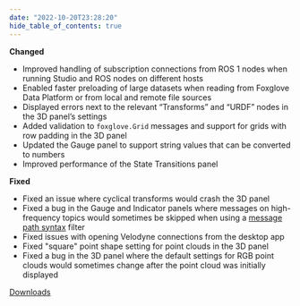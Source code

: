 ```yaml
---
date: "2022-10-20T23:28:20"
hide_table_of_contents: true
---
```

**Changed**
- Improved handling of subscription connections from ROS 1 nodes when running Studio and ROS nodes on different hosts 
- Enabled faster preloading of large datasets when reading from Foxglove Data Platform or from local and remote file sources 
- Displayed errors next to the relevant “Transforms” and “URDF” nodes in the 3D panel’s settings 
 - Added validation to `foxglove.Grid` messages and support for grids with row padding in the 3D panel 
- Updated the Gauge panel to support string values that can be converted to numbers 
- Improved performance of the State Transitions panel 

**Fixed**
- Fixed an issue where cyclical transforms would crash the 3D panel 
- Fixed a bug in the Gauge and Indicator panels where messages on high-frequency topics would sometimes be skipped when using a [message path syntax](https://foxglove.dev/docs/studio/app-concepts/message-path-syntax) filter 
- Fixed issues with opening Velodyne connections from the desktop app 
- Fixed "square" point shape setting for point clouds in the 3D panel 
- Fixed a bug in the 3D panel where the default settings for RGB point clouds would sometimes change after the point cloud was initially displayed 

<!-- truncate -->
[Downloads](https://github.com/foxglove/studio/releases/tag/v1.29.1)

